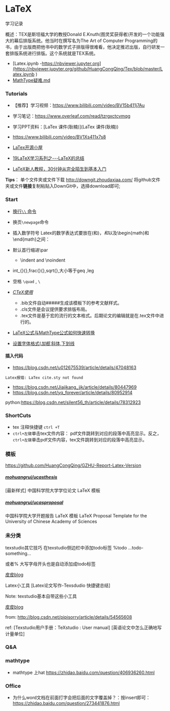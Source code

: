# LaTeX

学习记录


概述：TEX是斯坦福大学的教授Donald E.Knuth(图灵奖获得者)开发的一个功能强大的幕后排版系统。他当时在撰写名为The Art of Computer Programming的书，由于出版商把他书中的数学式子排版得很难看，他决定推迟出版，自行研发一套排版系统进行排版。这个系统就是TEX系统。

* [Latex.ipynb	-https://nbviewer.jupyter.org](https://nbviewer.jupyter.org/github/HuangCongQing/Tex/blob/master/Latex.ipynb	)
* [MathType疑难.md](MathType.md)

### Tutorials


* 【推荐】学习视频：https://www.bilibili.com/video/BV15b411j7Au
* 学习笔记：https://www.overleaf.com/read/tzrgxctcvmqg
* 学习PPT资料：[LaTex 课件(耿楠)](LaTex 课件(耿楠))


* https://www.bilibili.com/video/BV1Xs411x7s8
* [LaTex开源小屋](https://www.latexstudio.net/)
* [19LaTeX学习系列之---LaTeX的总结](https://www.jianshu.com/p/1d99b3c883a6)
* [LaTeX新人教程，30分钟从完全陌生到基本入门](https://blog.csdn.net/perfumekristy/article/details/8515272)

**Tips**：
单个文件夹或文件下载
http://downgit.zhoudaxiaa.com/
将github文件夹或文件**链接**复制粘贴入DownGit中，选择download即可;

### Start

* [换行`\\` 命令]([https://jingyan.baidu.com/article/49ad8bce54d9535835d8fa6e.html](https://jingyan.baidu.com/article/49ad8bce54d9535835d8fa6e.html))
* 换页`\newpage`命令
* 插入数学符号
  Latex的数学表达式要放在\(和\)，$和$以及\begin{math}和\end{math}之间：
* 默认首行缩进\par

  * \indent  and  \noindent
* int_{}{},frac{}{},sqrt{},大小等于geq ,leg
* 空格 `\quad` , `\`
* [*CTeX使用*](https://blog.csdn.net/wangyang163wy/article/details/81265321)

  * .bib文件自动#####生成该模板下的参考文献样式。
  * .cls文件是会议提供要求排版布局。
  * .tex文件是基于宏的流行的文本格式。后期论文的编辑就是在.tex文件中进行的。
* [LaTeX公式与MathType公式如何快速转换](http://www.mathtype.cn/jiqiao/zhuanhua-gongshi.html)
* [设置字体格式(*加粗*,斜体,下划线](http://jingyan.baidu.com/article/48206aeadf374c216bd6b36e.html)

#### 插入代码

* https://blog.csdn.net/u012675539/article/details/47048163

```
Latex报错: LaTex cite.sty not found

```

* https://blog.csdn.net/Jiajikang_jjk/article/details/80447969
* https://blog.csdn.net/yq_forever/article/details/80952914

python:https://blog.csdn.net/silent56_th/article/details/78312923

### ShortCuts

* tex 注释快捷键 `ctrl +T`
* `ctrl+左键`单击tex文件内容： pdf文件跳转到对应的段落中高亮显示。反之，`ctrl+左键`单击pdf文件内容，tex文件跳转到对应的段落中高亮显示。


### 模板



https://github.com/HuangCongQing/GZHU-Report-Latex-Version

##### [mohuangrui/*ucasthesis*](https://github.com/mohuangrui/ucasthesis)

[最新样式] 中国科学院大学学位论文 LaTeX 模板

##### [mohuangrui/*ucasproposal*](https://github.com/mohuangrui/ucasproposal)

中国科学院大学开题报告 LaTeX 模板 LaTeX Proposal Template for the University of Chinese Academy of Sciences

### 未分类

texstudio其它技巧
在texstudio侧边栏中添加todo标签 %todo ...todo-something...

或者% 大写字母开头也是自动添加成todo标签

[皮皮blog](http://blog.csdn.net/pipisorry)

Latex小工具
[Latex论文写作-Texsdudio 快捷键总结]

Note: texstudio基本自带这些小工具

[皮皮blog](http://blog.csdn.net/pipisorry)

from: http://blog.csdn.net/pipisorry/article/details/54565608

ref: [Texstudio用户手册：TeXstudio : User manual]
[英语论文中怎么正确地写计量单位]

### Q&A

### mathtype

* mathtype 上hat
  https://zhidao.baidu.com/question/406936260.html

### Office

* 为什么word文档在前面打字会把后面的文字覆盖掉？：按insert即可：https://zhidao.baidu.com/question/273441876.html
